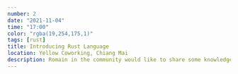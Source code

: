 ```yaml
---
number: 2
date: "2021-11-04"
time: "17:00"
color: "rgba(19,254,175,1)"
tags: [rust]
title: Introducing Rust Language
location: Yellow Coworking, Chiang Mai
description: Romain in the community would like to share some knowledge about the use of the Rust language for development
---
```

